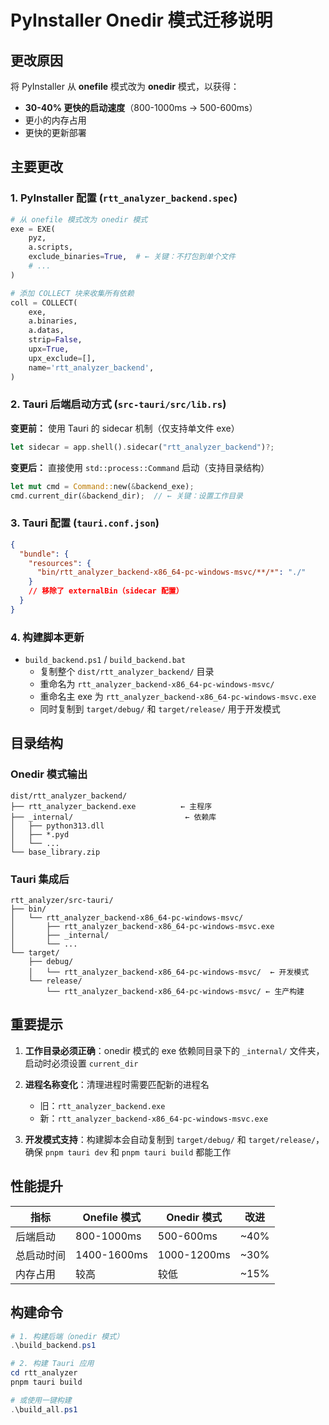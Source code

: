 # PyInstaller Onedir 模式迁移说明

## 更改原因
将 PyInstaller 从 **onefile** 模式改为 **onedir** 模式，以获得：
- **30-40% 更快的启动速度**（800-1000ms → 500-600ms）
- 更小的内存占用
- 更快的更新部署

## 主要更改

### 1. PyInstaller 配置 (`rtt_analyzer_backend.spec`)
```python
# 从 onefile 模式改为 onedir 模式
exe = EXE(
    pyz,
    a.scripts,
    exclude_binaries=True,  # ← 关键：不打包到单个文件
    # ...
)

# 添加 COLLECT 块来收集所有依赖
coll = COLLECT(
    exe,
    a.binaries,
    a.datas,
    strip=False,
    upx=True,
    upx_exclude=[],
    name='rtt_analyzer_backend',
)
```

### 2. Tauri 后端启动方式 (`src-tauri/src/lib.rs`)
**变更前：** 使用 Tauri 的 sidecar 机制（仅支持单文件 exe）
```rust
let sidecar = app.shell().sidecar("rtt_analyzer_backend")?;
```

**变更后：** 直接使用 `std::process::Command` 启动（支持目录结构）
```rust
let mut cmd = Command::new(&backend_exe);
cmd.current_dir(&backend_dir);  // ← 关键：设置工作目录
```

### 3. Tauri 配置 (`tauri.conf.json`)
```json
{
  "bundle": {
    "resources": {
      "bin/rtt_analyzer_backend-x86_64-pc-windows-msvc/**/*": "./"
    }
    // 移除了 externalBin（sidecar 配置）
  }
}
```

### 4. 构建脚本更新
- `build_backend.ps1` / `build_backend.bat`
  - 复制整个 `dist/rtt_analyzer_backend/` 目录
  - 重命名为 `rtt_analyzer_backend-x86_64-pc-windows-msvc/`
  - 重命名主 exe 为 `rtt_analyzer_backend-x86_64-pc-windows-msvc.exe`
  - 同时复制到 `target/debug/` 和 `target/release/` 用于开发模式

## 目录结构

### Onedir 模式输出
```
dist/rtt_analyzer_backend/
├── rtt_analyzer_backend.exe          ← 主程序
├── _internal/                         ← 依赖库
│   ├── python313.dll
│   ├── *.pyd
│   └── ...
└── base_library.zip
```

### Tauri 集成后
```
rtt_analyzer/src-tauri/
├── bin/
│   └── rtt_analyzer_backend-x86_64-pc-windows-msvc/
│       ├── rtt_analyzer_backend-x86_64-pc-windows-msvc.exe
│       ├── _internal/
│       └── ...
└── target/
    ├── debug/
    │   └── rtt_analyzer_backend-x86_64-pc-windows-msvc/  ← 开发模式
    └── release/
        └── rtt_analyzer_backend-x86_64-pc-windows-msvc/ ← 生产构建
```

## 重要提示

1. **工作目录必须正确**：onedir 模式的 exe 依赖同目录下的 `_internal/` 文件夹，启动时必须设置 `current_dir`

2. **进程名称变化**：清理进程时需要匹配新的进程名
   - 旧：`rtt_analyzer_backend.exe`
   - 新：`rtt_analyzer_backend-x86_64-pc-windows-msvc.exe`

3. **开发模式支持**：构建脚本会自动复制到 `target/debug/` 和 `target/release/`，确保 `pnpm tauri dev` 和 `pnpm tauri build` 都能工作

## 性能提升

| 指标 | Onefile 模式 | Onedir 模式 | 改进 |
|------|-------------|-------------|------|
| 后端启动 | 800-1000ms | 500-600ms | ~40% |
| 总启动时间 | 1400-1600ms | 1000-1200ms | ~30% |
| 内存占用 | 较高 | 较低 | ~15% |

## 构建命令

```powershell
# 1. 构建后端（onedir 模式）
.\build_backend.ps1

# 2. 构建 Tauri 应用
cd rtt_analyzer
pnpm tauri build

# 或使用一键构建
.\build_all.ps1
```
